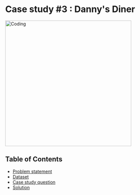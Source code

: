 # Case study #3 : Danny's Diner
<img align="center" alt="Coding" width="400" src="https://github.com/Megzu07/8-Week-SQL-Challenge/assets/109617407/d1cb0b57-1795-4ec7-b97e-7a64c1dbbf12">

## Table of Contents

- [Problem statement](#introduction)
- [Dataset](#introduction)
- [Case study question](#introduction)
- [Solution](#introduction)
